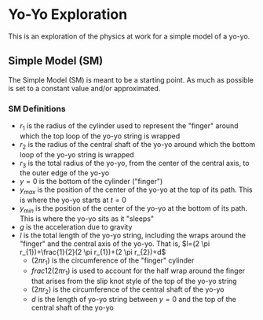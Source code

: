 # Yo-Yo Exploration
This is an exploration of the physics at work for a simple model of a yo-yo.

## Simple Model (SM)
The Simple Model (SM) is meant to be a starting point. As much as possible is set to a constant value and/or approximated.

  ### SM Definitions
  - $r_1$ is the radius of the cylinder used to represent the "finger" around which the top loop of the yo-yo string is wrapped
  - $r_2$ is the radius of the central shaft of the yo-yo around which the bottom loop of the yo-yo string is wrapped
  - $r_3$ is the total radius of the yo-yo, from the center of the central axis, to the outer edge of the yo-yo
  - $y=0$ is the bottom of the cylinder ("finger")
  - $y_{max}$ is the position of the center of the yo-yo at the top of its path. This is where the yo-yo starts at $t=0$
  - $y_{min}$ is the position of the center of the yo-yo at the bottom of its path. This is where the yo-yo sits as it "sleeps"
  - $g$ is the acceleration due to gravity
  - $l$ is the total length of the yo-yo string, including the wraps around the "finger" and the central axis of the yo-yo. That is, $l=(2 \pi r_{1})+\frac{1}{2}(2 \pi r_{1})+(2 \pi r_{2})+d$
    - $(2 \pi r_{1})$ is the circumference of the "finger" cylinder
    - $frac{1}{2}(2 \pi r_{1})$ is used to account for the half wrap around the finger that arises from the slip knot style of the top of the yo-yo string
    - $(2 \pi r_{2})$ is the circumference of the central shaft of the yo-yo
    - $d$ is the length of yo-yo string between $y=0$ and the top of the central shaft of the yo-yo

